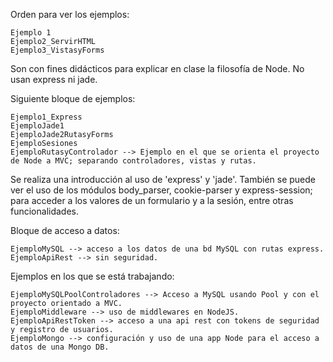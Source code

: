 Orden para ver los ejemplos:


    Ejemplo 1
    Ejemplo2_ServirHTML
    Ejemplo3_VistasyForms

Son con fines didácticos para explicar en clase la filosofía de Node. No usan express ni jade.

Siguiente bloque de ejemplos:

    Ejemplo1_Express
    EjemploJade1
    EjemploJade2RutasyForms
    EjemploSesiones
    EjemploRutasyControlador --> Ejemplo en el que se orienta el proyecto de Node a MVC; separando controladores, vistas y rutas.

Se realiza una introducción al uso de 'express' y 'jade'. También se puede ver el uso de los módulos body_parser, cookie-parser y express-session; para acceder a los valores de un formulario y a la sesión, entre otras funcionalidades.

Bloque de acceso a datos:

    EjemploMySQL --> acceso a los datos de una bd MySQL con rutas express.
    EjemploApiRest --> sin seguridad.

Ejemplos en los que se está trabajando:

    EjemploMySQLPoolControladores --> Acceso a MySQL usando Pool y con el proyecto orientado a MVC.
    EjemploMiddleware --> uso de middlewares en NodeJS.
    EjemploApiRestToken --> acceso a una api rest con tokens de seguridad y registro de usuarios.
    EjemploMongo --> configuración y uso de una app Node para el acceso a datos de una Mongo DB.

